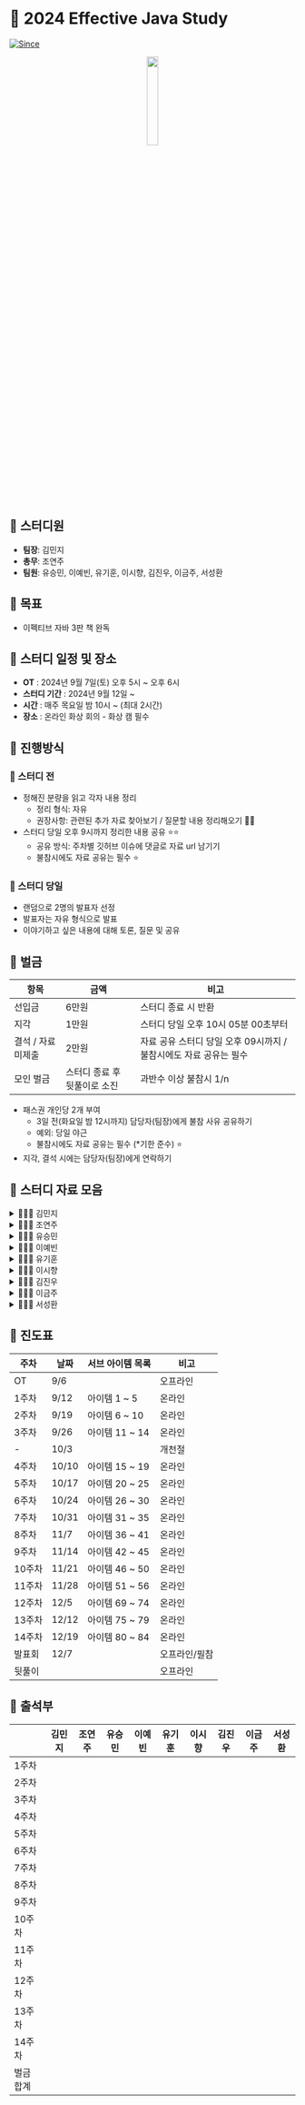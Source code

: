 # 🍂 2024 Effective Java Study

[![Since](https://img.shields.io/badge/since-2024.09.12-FFD48F.svg?&edge_flat=false)](https://github.com/JAVACAFE-STUDY/2024-modern-react-deep-dive-study)

<div align="center">
    <img src="https://github.com/user-attachments/assets/c5cc62d7-68a9-4421-8ff6-a9059cb29d70" width="20%" />
</div>

## 🥮 스터디원

- **팀장**: 김민지
- **총무**: 조연주
- **팀원**: 유승민, 이예빈, 유기훈, 이시향, 김진우, 이금주, 서성환

## 🥮 목표

- 이펙티브 자바 3판 책 완독

## 🥮 스터디 일정 및 장소

- **OT** : 2024년 9월 7일(토) 오후 5시 ~ 오후 6시
- **스터디 기간** : 2024년 9월 12일 ~
- **시간** : 매주 목요일 밤 10시 ~ (최대 2시간)
- **장소** : 온라인 화상 회의 - 화상 캠 필수

## 🥮 진행방식

### 📌 스터디 전

- 정해진 분량을 읽고 각자 내용 정리
  - 정리 형식: 자유
  - 권장사항: 관련된 추가 자료 찾아보기 / 질문할 내용 정리해오기 👍🏻
- 스터디 당일 오후 9시까지 정리한 내용 공유 ⭐️⭐️
  - 공유 방식: 주차별 깃허브 이슈에 댓글로 자료 url 남기기
  - 불참시에도 자료 공유는 필수 ⭐️

### 📌 스터디 당일

- 랜덤으로 2명의 발표자 선정
- 발표자는 자유 형식으로 발표
- 이야기하고 싶은 내용에 대해 토론, 질문 및 공유

## 🥮 벌금

| 항목               | 금액                         | 비고                                                    |
| ------------------ | ---------------------------- | ------------------------------------------------------- |
| 선입금             | 6만원                        | 스터디 종료 시 반환                                     |
| 지각               | 1만원                        | 스터디 당일 오후 10시 05분 00초부터                     |
| 결석 / 자료 미제출 | 2만원                        | 자료 공유 스터디 당일 오후 09시까지 / 불참시에도 자료 공유는 필수 |
| 모인 벌금          | 스터디 종료 후 뒷풀이로 소진 | 과반수 이상 불참시 1/n                                  |

- 패스권 개인당 2개 부여
  - 3일 전(화요일 밤 12시까지) 담당자(팀장)에게 불참 사유 공유하기
  - 예외: 당일 야근
  - 불참시에도 자료 공유는 필수 (\*기한 준수) ⭐️
- 지각, 결석 시에는 담당자(팀장)에게 연락하기

## 🥮 스터디 자료 모음

<details>
<summary> 🧑🏻‍💻 김민지</summary>
</details>

<details>
<summary> 🧑🏻‍💻 조연주</summary>
</details>
<details>
<summary> 🧑🏻‍💻 유승민</summary>
</details>
<details>
<summary> 🧑🏻‍💻 이예빈</summary>
</details>
<details>
<summary> 🧑🏻‍💻 유기훈</summary>
</details>
<details>
<summary> 🧑🏻‍💻 이시향</summary>
</details>
<details>
<summary> 🧑🏻‍💻 김진우</summary>
</details>
<details>
<summary> 🧑🏻‍💻 이금주</summary>
</details>
<details>
<summary> 🧑🏻‍💻 서성환</summary>
</details>

## 🥮 진도표

| 주차   | 날짜  | 서브 아이템 목록 | 비고     |
| ------ | ----- | ---------------- | -------- |
| OT     | 9/6   |                  | 오프라인 |
| 1주차  | 9/12  | 아이템 1 ~ 5     | 온라인   |
| 2주차  | 9/19  | 아이템 6 ~ 10    | 온라인   |
| 3주차  | 9/26  | 아이템 11 ~ 14   | 온라인   |
| -      | 10/3  |                  | 개천절   |
| 4주차  | 10/10 | 아이템 15 ~ 19   | 온라인   |
| 5주차  | 10/17 | 아이템 20 ~ 25   | 온라인   |
| 6주차  | 10/24 | 아이템 26 ~ 30   | 온라인   |
| 7주차  | 10/31 | 아이템 31 ~ 35   | 온라인   |
| 8주차  | 11/7  | 아이템 36 ~ 41   | 온라인   |
| 9주차  | 11/14 | 아이템 42 ~ 45   | 온라인   |
| 10주차 | 11/21 | 아이템 46 ~ 50   | 온라인   |
| 11주차 | 11/28 | 아이템 51 ~ 56   | 온라인   |
| 12주차 | 12/5  | 아이템 69 ~ 74   | 온라인   |
| 13주차 | 12/12 | 아이템 75 ~ 79   | 온라인   |
| 14주차 | 12/19 | 아이템 80 ~ 84   | 온라인   |
| 발표회 |  12/7    |                  | 오프라인/필참 |
| 뒷풀이 |       |                  | 오프라인 |

## 🥮 출석부

|           | 김민지 | 조연주 | 유승민 | 이예빈 | 유기훈 | 이시향 | 김진우 | 이금주 | 서성환 |
| --------- | ------ | ------ | ------ | ------ | ------ | ------ | ------ | ------ | ------ |
| 1주차     |        |        |        |        |        |        |        |
| 2주차     |        |        |        |        |        |        |        |
| 3주차     |        |        |        |        |        |        |        |
| 4주차     |        |        |        |        |        |        |        |
| 5주차     |        |        |        |        |        |        |        |
| 6주차     |        |        |        |        |        |        |        |
| 7주차     |        |        |        |        |        |        |        |
| 8주차     |        |        |        |        |        |        |        |
| 9주차     |        |        |        |        |        |        |        |
| 10주차    |        |        |        |        |        |        |        |
| 11주차    |        |        |        |        |        |        |        |
| 12주차    |        |        |        |        |        |        |        |
| 13주차    |        |        |        |        |        |        |        |
| 14주차    |        |        |        |        |        |        |        |
| 벌금 합계 |        |        |        |        |        |        |        |
